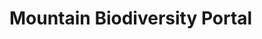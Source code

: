 <!--
slug: mountain-biodiversity-portal
date: Mon May 10 2010 12:10:58 GMT+0100 (BST)
tags: 
title: Mountain Biodiversity Portal
id: 586568438
link: http://blog.vizzuality.com/post/586568438/mountain-biodiversity-portal
raw: {"blog_name":"vizzuality","id":586568438,"post_url":"http://blog.vizzuality.com/post/586568438/mountain-biodiversity-portal","slug":"mountain-biodiversity-portal","type":"video","date":"2010-05-10 11:10:58 GMT","timestamp":1273489858,"state":"published","format":"html","reblog_key":"CGDfHAkT","tags":[],"short_url":"http://tmblr.co/ZQVgQyYzbBs","highlighted":[],"note_count":0,"caption":"<p>Mountain Biodiversity Portal</p>","reblog":{"tree_html":"","comment":"<p>Mountain Biodiversity Portal</p>"},"trail":[{"blog":{"name":"vizzuality","theme":{"avatar_shape":"square","background_color":"#FAFAFA","body_font":"Helvetica Neue","header_bounds":"","header_image":"http://assets.tumblr.com/images/default_header/optica_pattern_09.png?_v=abe6f565397f54e880c2b76e6fc2022e","header_image_focused":"http://assets.tumblr.com/images/default_header/optica_pattern_09_focused_v3.png?_v=abe6f565397f54e880c2b76e6fc2022e","header_image_scaled":"http://assets.tumblr.com/images/default_header/optica_pattern_09_focused_v3.png?_v=abe6f565397f54e880c2b76e6fc2022e","header_stretch":true,"link_color":"#529ECC","show_avatar":true,"show_description":true,"show_header_image":true,"show_title":true,"title_color":"#444444","title_font":"Gibson","title_font_weight":"bold"}},"post":{"id":"586568438"},"content":"<p>Mountain Biodiversity Portal</p>","content_raw":"<p>Mountain Biodiversity Portal</p>","is_current_item":true,"is_root_item":true}],"permalink_url":"https://vimeo.com/11552863","html5_capable":true,"thumbnail_url":"https://i.vimeocdn.com/video/63694948_295x166.jpg","thumbnail_width":295,"thumbnail_height":166,"player":[{"width":250,"embed_code":"<iframe src=\"https://player.vimeo.com/video/11552863?title=0&byline=0&portrait=0\" width=\"250\" height=\"140\" frameborder=\"0\" title=\"Mountain Biodiversity Portal\" webkitallowfullscreen mozallowfullscreen allowfullscreen></iframe>"},{"width":400,"embed_code":"<iframe src=\"https://player.vimeo.com/video/11552863?title=0&byline=0&portrait=0\" width=\"400\" height=\"225\" frameborder=\"0\" title=\"Mountain Biodiversity Portal\" webkitallowfullscreen mozallowfullscreen allowfullscreen></iframe>"},{"width":500,"embed_code":"<iframe src=\"https://player.vimeo.com/video/11552863?title=0&byline=0&portrait=0\" width=\"500\" height=\"281\" frameborder=\"0\" title=\"Mountain Biodiversity Portal\" webkitallowfullscreen mozallowfullscreen allowfullscreen></iframe>"}],"video_type":"vimeo","title":"Mountain Biodiversity Portal","body":"<iframe src=\"https://player.vimeo.com/video/11552863?title=0&byline=0&portrait=0\" width=\"500\" height=\"281\" frameborder=\"0\" title=\"Mountain Biodiversity Portal\" webkitallowfullscreen mozallowfullscreen allowfullscreen></iframe>"}
publish: 2010-05-010
-->


Mountain Biodiversity Portal
============================



